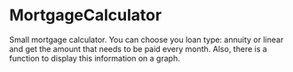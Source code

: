 # MortgageCalculator
Small mortgage calculator. You can choose you loan type: annuity or linear and get the amount that needs to be paid every month. Also, there is a function to display this information on a graph.
